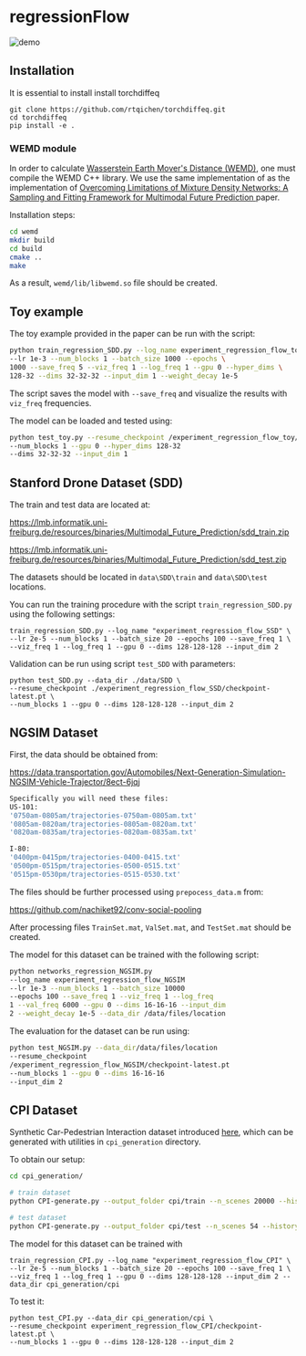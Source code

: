 # regressionFlow

![demo](demo.gif)
## Installation 

It is essential to install install torchdiffeq
```
git clone https://github.com/rtqichen/torchdiffeq.git
cd torchdiffeq
pip install -e . 
```

### WEMD module

In order to calculate [Wasserstein Earth Mover's Distance (WEMD)](https://en.wikipedia.org/wiki/Wasserstein_metric), 
one must compile the WEMD C++ library. We use the same implementation of as the implementation of [Overcoming Limitations of Mixture Density Networks: A Sampling and Fitting Framework for Multimodal Future Prediction
](https://github.com/lmb-freiburg/Multimodal-Future-Prediction) paper.

Installation steps:

```bash
cd wemd
mkdir build
cd build
cmake ..
make
```

As a result, `wemd/lib/libwemd.so` file should be created.


## Toy example 

The toy example provided in the paper can be run with the script:

```bash
python train_regression_SDD.py --log_name experiment_regression_flow_toy \
--lr 1e-3 --num_blocks 1 --batch_size 1000 --epochs \ 
1000 --save_freq 5 --viz_freq 1 --log_freq 1 --gpu 0 --hyper_dims \
128-32 --dims 32-32-32 --input_dim 1 --weight_decay 1e-5
```

The script saves the model with `--save_freq` and visualize the results with `viz_freq` frequencies.

The model can be loaded and tested using:

```bash
python test_toy.py --resume_checkpoint /experiment_regression_flow_toy/experiment_regression_flow_toy/checkpoint-latest.pt 
--num_blocks 1 --gpu 0 --hyper_dims 128-32 
--dims 32-32-32 --input_dim 1 
```

## Stanford Drone Dataset (SDD) 

The train and test data are located at:

https://lmb.informatik.uni-freiburg.de/resources/binaries/Multimodal_Future_Prediction/sdd_train.zip

https://lmb.informatik.uni-freiburg.de/resources/binaries/Multimodal_Future_Prediction/sdd_test.zip

The datasets should be located in `data\SDD\train` and `data\SDD\test` locations. 

You can run the training procedure with the script `train_regression_SDD.py` using the following settings:

```
train_regression_SDD.py --log_name "experiment_regression_flow_SSD" \
--lr 2e-5 --num_blocks 1 --batch_size 20 --epochs 100 --save_freq 1 \
--viz_freq 1 --log_freq 1 --gpu 0 --dims 128-128-128 --input_dim 2
```

Validation can be run using script `test_SDD` with parameters:

```
python test_SDD.py --data_dir ./data/SDD \
--resume_checkpoint ./experiment_regression_flow_SSD/checkpoint-latest.pt \
--num_blocks 1 --gpu 0 --dims 128-128-128 --input_dim 2
```

## NGSIM  Dataset

First, the data should be obtained from:

https://data.transportation.gov/Automobiles/Next-Generation-Simulation-NGSIM-Vehicle-Trajector/8ect-6jqj

```bash
Specifically you will need these files:
US-101:
'0750am-0805am/trajectories-0750am-0805am.txt'
'0805am-0820am/trajectories-0805am-0820am.txt'
'0820am-0835am/trajectories-0820am-0835am.txt'

I-80:
'0400pm-0415pm/trajectories-0400-0415.txt'
'0500pm-0515pm/trajectories-0500-0515.txt'
'0515pm-0530pm/trajectories-0515-0530.txt'
```

The files should be further processed using `prepocess_data.m` from:

https://github.com/nachiket92/conv-social-pooling

After processing files `TrainSet.mat`, `ValSet.mat`, and `TestSet.mat` should be created.  

The model for this dataset can be trained with the following script:

```bash
python networks_regression_NGSIM.py 
--log_name experiment_regression_flow_NGSIM
--lr 1e-3 --num_blocks 1 --batch_size 10000
--epochs 100 --save_freq 1 --viz_freq 1 --log_freq
1 --val_freq 6000 --gpu 0 --dims 16-16-16 --input_dim
2 --weight_decay 1e-5 --data_dir /data/files/location
```

The evaluation for the dataset can be run using:

```bash
python test_NGSIM.py --data_dir/data/files/location
--resume_checkpoint
/experiment_regression_flow_NGSIM/checkpoint-latest.pt
--num_blocks 1 --gpu 0 --dims 16-16-16
--input_dim 2
```

## CPI Dataset

Synthetic Car-Pedestrian Interaction dataset introduced [here](https://github.com/lmb-freiburg/Multimodal-Future-Prediction), which can be generated with utilities in `cpi_generation` directory.

To obtain our setup:

```bash
cd cpi_generation/

# train dataset 
python CPI-generate.py --output_folder cpi/train --n_scenes 20000 --history 3 --n_gts 20 --dist 20

# test dataset
python CPI-generate.py --output_folder cpi/test --n_scenes 54 --history 3 --n_gts 1000 --dist 20
```

The model for this dataset can be trained with

```
train_regression_CPI.py --log_name "experiment_regression_flow_CPI" \
--lr 2e-5 --num_blocks 1 --batch_size 20 --epochs 100 --save_freq 1 \
--viz_freq 1 --log_freq 1 --gpu 0 --dims 128-128-128 --input_dim 2 --data_dir cpi_generation/cpi
```

To test it:

```
python test_CPI.py --data_dir cpi_generation/cpi \
--resume_checkpoint experiment_regression_flow_CPI/checkpoint-latest.pt \
--num_blocks 1 --gpu 0 --dims 128-128-128 --input_dim 2
```